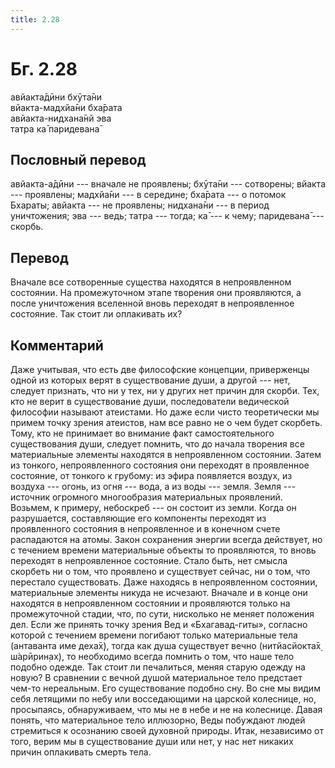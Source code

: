 ```yaml
---
title: 2.28
---
```


# Бг. 2.28
авйакта̄дӣни бхӯта̄ни<br/>
вйакта-мадхйа̄ни бха̄рата<br/>
авйакта-нидхана̄нй эва<br/>
татра ка̄ паридевана̄
## Пословный перевод

авйакта-а̄дӣни --- вначале не проявлены; бхӯта̄ни --- сотворены; вйакта
--- проявлены; мадхйа̄ни --- в середине; бха̄рата --- о потомок Бхараты;
авйакта --- не проявлены; нидхана̄ни --- в период уничтожения; эва ---
ведь; татра --- тогда; ка̄ --- к чему; паридевана̄ --- скорбь.

## Перевод

Вначале все сотворенные существа находятся в непроявленном состоянии. На
промежуточном этапе творения они проявляются, а после уничтожения
вселенной вновь переходят в непроявленное состояние. Так стоит ли
оплакивать их?

## Комментарий

Даже учитывая, что есть две философские концепции, приверженцы одной из
которых верят в существование души, а другой --- нет, следует признать,
что ни у тех, ни у других нет причин для скорби. Тех, кто не верит в
существование души, последователи ведической философии называют
атеистами. Но даже если чисто теоретически мы примем точку зрения
атеистов, нам все равно не о чем будет скорбеть. Тому, кто не принимает
во внимание факт самостоятельного существования души, следует помнить,
что до начала творения все материальные элементы находятся в
непроявленном состоянии. Затем из тонкого, непроявленного состояния они
переходят в проявленное состояние, от тонкого к грубому: из эфира
появляется воздух, из воздуха --- огонь, из огня --- вода, а из воды ---
земля. Земля --- источник огромного многообразия материальных
проявлений. Возьмем, к примеру, небоскреб --- он состоит из земли. Когда
он разрушается, составляющие его компоненты переходят из проявленного
состояния в непроявленное и в конечном счете распадаются на атомы. Закон
сохранения энергии всегда действует, но с течением времени материальные
объекты то проявляются, то вновь переходят в непроявленное состояние.
Стало быть, нет смысла скорбеть ни о том, что проявлено и существует
сейчас, ни о том, что перестало существовать. Даже находясь в
непроявленном состоянии, материальные элементы никуда не исчезают.
Вначале и в конце они находятся в непроявленном состоянии и проявляются
только на промежуточной стадии, что, по сути, нисколько не меняет
положения дел. Если же принять точку зрения Вед и «Бхагавад-гиты»,
согласно которой с течением времени погибают только материальные тела
(антаванта име деха̄х̣), тогда как душа существует вечно (нитйасйокта̄х̣
ш́арӣрин̣ах̣), то необходимо всегда помнить о том, что наше тело подобно
одежде. Так стоит ли печалиться, меняя старую одежду на новую? В
сравнении с вечной душой материальное тело предстает чем-то нереальным.
Его существование подобно сну. Во сне мы видим себя летящими по небу или
восседающими на царской колеснице, но, просыпаясь, обнаруживаем, что мы
не в небе и не на колеснице. Давая понять, что материальное тело
иллюзорно, Веды побуждают людей стремиться к осознанию своей духовной
природы. Итак, независимо от того, верим мы в существование души или
нет, у нас нет никаких причин оплакивать смерть тела.
